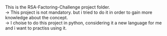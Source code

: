 This is the RSA-Factoring-Challenge project folder.<br>
-> This project is not mandatory. but i tried to do it in order to gain more knowledge about the concept.<br>
-> I choise to do this project in python, considering it a new language for me and i want to practiss using it.<br>
